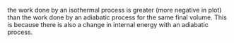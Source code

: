 the work done by an isothermal process is greater (more negative in plot) than the work done by an adiabatic process for the same final volume. This is because there is also a change in internal energy with an adiabatic process. 